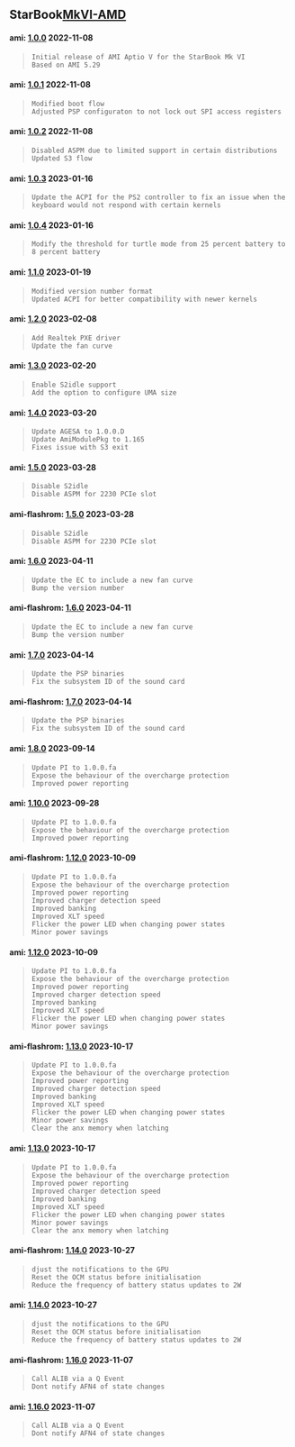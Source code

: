 ## **StarBook**[MkVI-AMD](https://github.com/StarLabsLtd/firmware/tree/master/StarBook/MkVI-AMD)
#### ami: [1.0.0](https://github.com/StarLabsLtd/firmware/raw/master/StarBook/MkVI-AMD/ami/1.0.0/efi-B6-A.zip) 2022-11-08
>     Initial release of AMI Aptio V for the StarBook Mk VI
>     Based on AMI 5.29


#### ami: [1.0.1](https://github.com/StarLabsLtd/firmware/raw/master/StarBook/MkVI-AMD/ami/1.0.1/efi-B6-A.zip) 2022-11-08
>     Modified boot flow
>     Adjusted PSP configuraton to not lock out SPI access registers


#### ami: [1.0.2](https://github.com/StarLabsLtd/firmware/raw/master/StarBook/MkVI-AMD/ami/1.0.2/efi-B6-A.zip) 2022-11-08
>     Disabled ASPM due to limited support in certain distributions
>     Updated S3 flow


#### ami: [1.0.3](https://github.com/StarLabsLtd/firmware/raw/master/StarBook/MkVI-AMD/ami/1.0.3/efi-B6-A.zip) 2023-01-16
>     Update the ACPI for the PS2 controller to fix an issue when the
>     keyboard would not respond with certain kernels


#### ami: [1.0.4](https://github.com/StarLabsLtd/firmware/raw/master/StarBook/MkVI-AMD/ami/1.0.4/efi-B6-A.zip) 2023-01-16
>     Modify the threshold for turtle mode from 25 percent battery to 8 percent battery
>     


#### ami: [1.1.0](https://github.com/StarLabsLtd/firmware/raw/master/StarBook/MkVI-AMD/ami/1.1.0/efi-B6-A.zip) 2023-01-19
>     Modified version number format
>     Updated ACPI for better compatibility with newer kernels


#### ami: [1.2.0](https://github.com/StarLabsLtd/firmware/raw/master/StarBook/MkVI-AMD/ami/1.2.0/efi-B6-A.zip) 2023-02-08
>     Add Realtek PXE driver
>     Update the fan curve


#### ami: [1.3.0](https://github.com/StarLabsLtd/firmware/raw/master/StarBook/MkVI-AMD/ami/1.3.0/efi-B6-A.zip) 2023-02-20
>     Enable S2idle support
>     Add the option to configure UMA size


#### ami: [1.4.0](https://github.com/StarLabsLtd/firmware/raw/master/StarBook/MkVI-AMD/ami/1.4.0/efi-B6-A.zip) 2023-03-20
>     Update AGESA to 1.0.0.D
>     Update AmiModulePkg to 1.165
>     Fixes issue with S3 exit


#### ami: [1.5.0](https://github.com/StarLabsLtd/firmware/raw/master/StarBook/MkVI-AMD/ami/1.5.0/efi-B6-A.zip) 2023-03-28
>     Disable S2idle
>     Disable ASPM for 2230 PCIe slot


#### ami-flashrom: [1.5.0](https://github.com/StarLabsLtd/firmware/raw/master/StarBook/MkVI-AMD/ami-flashrom/1.5.0/1.5.0.bin) 2023-03-28
>     Disable S2idle
>     Disable ASPM for 2230 PCIe slot


#### ami: [1.6.0](https://github.com/StarLabsLtd/firmware/raw/master/StarBook/MkVI-AMD/ami/1.6.0/efi-B6-A.zip) 2023-04-11
>     Update the EC to include a new fan curve
>     Bump the version number


#### ami-flashrom: [1.6.0](https://github.com/StarLabsLtd/firmware/raw/master/StarBook/MkVI-AMD/ami-flashrom/1.6.0/1.6.0.bin) 2023-04-11
>     Update the EC to include a new fan curve
>     Bump the version number


#### ami: [1.7.0](https://github.com/StarLabsLtd/firmware/raw/master/StarBook/MkVI-AMD/ami/1.7.0/efi-B6-A.zip) 2023-04-14
>     Update the PSP binaries
>     Fix the subsystem ID of the sound card


#### ami-flashrom: [1.7.0](https://github.com/StarLabsLtd/firmware/raw/master/StarBook/MkVI-AMD/ami-flashrom/1.7.0/1.7.0.bin) 2023-04-14
>     Update the PSP binaries
>     Fix the subsystem ID of the sound card


#### ami: [1.8.0](https://github.com/StarLabsLtd/firmware/raw/master/StarBook/MkVI-AMD/ami/1.8.0/efi-B6-A.zip) 2023-09-14
>     Update PI to 1.0.0.fa
>     Expose the behaviour of the overcharge protection
>     Improved power reporting


#### ami: [1.10.0](https://github.com/StarLabsLtd/firmware/raw/master/StarBook/MkVI-AMD/ami/1.10.0/efi-B6-A.zip) 2023-09-28
>     Update PI to 1.0.0.fa
>     Expose the behaviour of the overcharge protection
>     Improved power reporting


#### ami-flashrom: [1.12.0](https://github.com/StarLabsLtd/firmware/raw/master/StarBook/MkVI-AMD/ami-flashrom/1.12.0/https://github.com/StarLabsLtd/firmware/raw/master/StarBook/MkVI-AMD/ami-flashrom/1.12.0/1.12.0.rom) 2023-10-09
>     Update PI to 1.0.0.fa
>     Expose the behaviour of the overcharge protection
>     Improved power reporting
>     Improved charger detection speed
>     Improved banking
>     Improved XLT speed
>     Flicker the power LED when changing power states
>     Minor power savings


#### ami: [1.12.0](https://github.com/StarLabsLtd/firmware/raw/master/StarBook/MkVI-AMD/ami/1.12.0/https://github.com/StarLabsLtd/firmware/raw/master/StarBook/MkVI-AMD/ami/1.12.0/1.12.0.cap) 2023-10-09
>     Update PI to 1.0.0.fa
>     Expose the behaviour of the overcharge protection
>     Improved power reporting
>     Improved charger detection speed
>     Improved banking
>     Improved XLT speed
>     Flicker the power LED when changing power states
>     Minor power savings


#### ami-flashrom: [1.13.0](https://github.com/StarLabsLtd/firmware/raw/master/StarBook/MkVI-AMD/ami-flashrom/1.13.0/https://github.com/StarLabsLtd/firmware/raw/master/StarBook/MkVI-AMD/ami-flashrom/1.13.0/1.13.0.rom) 2023-10-17
>     Update PI to 1.0.0.fa
>     Expose the behaviour of the overcharge protection
>     Improved power reporting
>     Improved charger detection speed
>     Improved banking
>     Improved XLT speed
>     Flicker the power LED when changing power states
>     Minor power savings
>     Clear the anx memory when latching


#### ami: [1.13.0](https://github.com/StarLabsLtd/firmware/raw/master/StarBook/MkVI-AMD/ami/1.13.0/https://github.com/StarLabsLtd/firmware/raw/master/StarBook/MkVI-AMD/ami/1.13.0/1.13.0.cap) 2023-10-17
>     Update PI to 1.0.0.fa
>     Expose the behaviour of the overcharge protection
>     Improved power reporting
>     Improved charger detection speed
>     Improved banking
>     Improved XLT speed
>     Flicker the power LED when changing power states
>     Minor power savings
>     Clear the anx memory when latching


#### ami-flashrom: [1.14.0](https://github.com/StarLabsLtd/firmware/raw/master/StarBook/MkVI-AMD/ami-flashrom/1.14.0/https://github.com/StarLabsLtd/firmware/raw/master/StarBook/MkVI-AMD/ami-flashrom/1.14.0/1.14.0.rom) 2023-10-27
>     djust the notifications to the GPU
>     Reset the OCM status before initialisation
>     Reduce the frequency of battery status updates to 2W


#### ami: [1.14.0](https://github.com/StarLabsLtd/firmware/raw/master/StarBook/MkVI-AMD/ami/1.14.0/https://github.com/StarLabsLtd/firmware/raw/master/StarBook/MkVI-AMD/ami/1.14.0/1.14.0.cap) 2023-10-27
>     djust the notifications to the GPU
>     Reset the OCM status before initialisation
>     Reduce the frequency of battery status updates to 2W


#### ami-flashrom: [1.16.0](https://github.com/StarLabsLtd/firmware/raw/master/StarBook/MkVI-AMD/ami-flashrom/1.16.0/https://github.com/StarLabsLtd/firmware/raw/master/StarBook/MkVI-AMD/ami-flashrom/1.16.0/1.16.0.rom) 2023-11-07
>     Call ALIB via a Q Event
>     Dont notify AFN4 of state changes


#### ami: [1.16.0](https://github.com/StarLabsLtd/firmware/raw/master/StarBook/MkVI-AMD/ami/1.16.0/https://github.com/StarLabsLtd/firmware/raw/master/StarBook/MkVI-AMD/ami/1.16.0/1.16.0.cap) 2023-11-07
>     Call ALIB via a Q Event
>     Dont notify AFN4 of state changes

